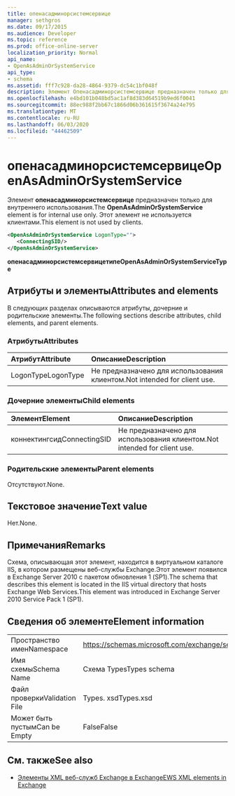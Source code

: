 ```yaml
---
title: опенасадминорсистемсервице
manager: sethgros
ms.date: 09/17/2015
ms.audience: Developer
ms.topic: reference
ms.prod: office-online-server
localization_priority: Normal
api_name:
- OpenAsAdminOrSystemService
api_type:
- schema
ms.assetid: fff7c928-da28-4864-9379-dc54c1bf048f
description: Элемент Опенасадминорсистемсервице предназначен только для внутреннего использования. Этот элемент не используется клиентами.
ms.openlocfilehash: e4bd101b048bd5ac1af8d383d64519b9ed6f0041
ms.sourcegitcommit: 88ec988f2bb67c1866d06b361615f3674a24e795
ms.translationtype: MT
ms.contentlocale: ru-RU
ms.lasthandoff: 06/03/2020
ms.locfileid: "44462509"
---
```

# <a name="openasadminorsystemservice"></a><span data-ttu-id="4eb9c-104">опенасадминорсистемсервице</span><span class="sxs-lookup"><span data-stu-id="4eb9c-104">OpenAsAdminOrSystemService</span></span>

<span data-ttu-id="4eb9c-105">Элемент **опенасадминорсистемсервице** предназначен только для внутреннего использования.</span><span class="sxs-lookup"><span data-stu-id="4eb9c-105">The **OpenAsAdminOrSystemService** element is for internal use only.</span></span> <span data-ttu-id="4eb9c-106">Этот элемент не используется клиентами.</span><span class="sxs-lookup"><span data-stu-id="4eb9c-106">This element is not used by clients.</span></span> 
  
```XML
<OpenAsAdminOrSystemService LogonType="">
   <ConnectingSID/>
</OpenAsAdminOrSystemService>
```

 <span data-ttu-id="4eb9c-107">**опенасадминорсистемсервицетипе**</span><span class="sxs-lookup"><span data-stu-id="4eb9c-107">**OpenAsAdminOrSystemServiceType**</span></span>
## <a name="attributes-and-elements"></a><span data-ttu-id="4eb9c-108">Атрибуты и элементы</span><span class="sxs-lookup"><span data-stu-id="4eb9c-108">Attributes and elements</span></span>

<span data-ttu-id="4eb9c-109">В следующих разделах описываются атрибуты, дочерние и родительские элементы.</span><span class="sxs-lookup"><span data-stu-id="4eb9c-109">The following sections describe attributes, child elements, and parent elements.</span></span>
  
### <a name="attributes"></a><span data-ttu-id="4eb9c-110">Атрибуты</span><span class="sxs-lookup"><span data-stu-id="4eb9c-110">Attributes</span></span>

|<span data-ttu-id="4eb9c-111">**Атрибут**</span><span class="sxs-lookup"><span data-stu-id="4eb9c-111">**Attribute**</span></span>|<span data-ttu-id="4eb9c-112">**Описание**</span><span class="sxs-lookup"><span data-stu-id="4eb9c-112">**Description**</span></span>|
|:-----|:-----|
|<span data-ttu-id="4eb9c-113">LogonType</span><span class="sxs-lookup"><span data-stu-id="4eb9c-113">LogonType</span></span>  <br/> |<span data-ttu-id="4eb9c-114">Не предназначено для использования клиентом.</span><span class="sxs-lookup"><span data-stu-id="4eb9c-114">Not intended for client use.</span></span>  <br/> |
   
### <a name="child-elements"></a><span data-ttu-id="4eb9c-115">Дочерние элементы</span><span class="sxs-lookup"><span data-stu-id="4eb9c-115">Child elements</span></span>

|<span data-ttu-id="4eb9c-116">**Элемент**</span><span class="sxs-lookup"><span data-stu-id="4eb9c-116">**Element**</span></span>|<span data-ttu-id="4eb9c-117">**Описание**</span><span class="sxs-lookup"><span data-stu-id="4eb9c-117">**Description**</span></span>|
|:-----|:-----|
|<span data-ttu-id="4eb9c-118">коннектингсид</span><span class="sxs-lookup"><span data-stu-id="4eb9c-118">ConnectingSID</span></span>  <br/> |<span data-ttu-id="4eb9c-119">Не предназначено для использования клиентом.</span><span class="sxs-lookup"><span data-stu-id="4eb9c-119">Not intended for client use.</span></span>  <br/> |
   
### <a name="parent-elements"></a><span data-ttu-id="4eb9c-120">Родительские элементы</span><span class="sxs-lookup"><span data-stu-id="4eb9c-120">Parent elements</span></span>

<span data-ttu-id="4eb9c-121">Отсутствуют.</span><span class="sxs-lookup"><span data-stu-id="4eb9c-121">None.</span></span>
  
## <a name="text-value"></a><span data-ttu-id="4eb9c-122">Текстовое значение</span><span class="sxs-lookup"><span data-stu-id="4eb9c-122">Text value</span></span>

<span data-ttu-id="4eb9c-123">Нет.</span><span class="sxs-lookup"><span data-stu-id="4eb9c-123">None.</span></span>
  
## <a name="remarks"></a><span data-ttu-id="4eb9c-124">Примечания</span><span class="sxs-lookup"><span data-stu-id="4eb9c-124">Remarks</span></span>

<span data-ttu-id="4eb9c-125">Схема, описывающая этот элемент, находится в виртуальном каталоге IIS, в котором размещены веб-службы Exchange.Этот элемент появился в Exchange Server 2010 с пакетом обновления 1 (SP1).</span><span class="sxs-lookup"><span data-stu-id="4eb9c-125">The schema that describes this element is located in the IIS virtual directory that hosts Exchange Web Services.This element was introduced in Exchange Server 2010 Service Pack 1 (SP1).</span></span>
  
## <a name="element-information"></a><span data-ttu-id="4eb9c-126">Сведения об элементе</span><span class="sxs-lookup"><span data-stu-id="4eb9c-126">Element information</span></span>

|||
|:-----|:-----|
|<span data-ttu-id="4eb9c-127">Пространство имен</span><span class="sxs-lookup"><span data-stu-id="4eb9c-127">Namespace</span></span>  <br/> |https://schemas.microsoft.com/exchange/services/2006/types  <br/> |
|<span data-ttu-id="4eb9c-128">Имя схемы</span><span class="sxs-lookup"><span data-stu-id="4eb9c-128">Schema Name</span></span>  <br/> |<span data-ttu-id="4eb9c-129">Схема Types</span><span class="sxs-lookup"><span data-stu-id="4eb9c-129">Types schema</span></span>  <br/> |
|<span data-ttu-id="4eb9c-130">Файл проверки</span><span class="sxs-lookup"><span data-stu-id="4eb9c-130">Validation File</span></span>  <br/> |<span data-ttu-id="4eb9c-131">Types. xsd</span><span class="sxs-lookup"><span data-stu-id="4eb9c-131">Types.xsd</span></span>  <br/> |
|<span data-ttu-id="4eb9c-132">Может быть пустым</span><span class="sxs-lookup"><span data-stu-id="4eb9c-132">Can be Empty</span></span>  <br/> |<span data-ttu-id="4eb9c-133">False</span><span class="sxs-lookup"><span data-stu-id="4eb9c-133">False</span></span>  <br/> |
   
## <a name="see-also"></a><span data-ttu-id="4eb9c-134">См. также</span><span class="sxs-lookup"><span data-stu-id="4eb9c-134">See also</span></span>



- [<span data-ttu-id="4eb9c-135">Элементы XML веб-служб Exchange в Exchange</span><span class="sxs-lookup"><span data-stu-id="4eb9c-135">EWS XML elements in Exchange</span></span>](ews-xml-elements-in-exchange.md)

